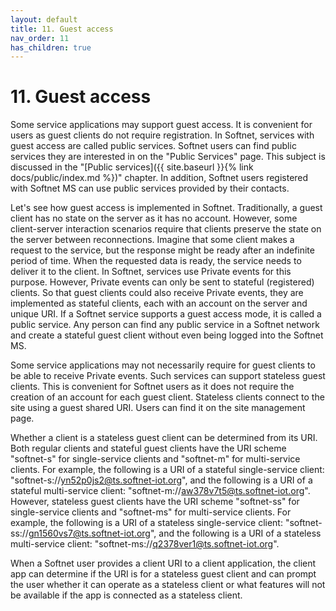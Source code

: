 ```yaml
---
layout: default
title: 11. Guest access
nav_order: 11
has_children: true
---
```


# 11. Guest access

Some service applications may support guest access. It is convenient for users as guest clients do not require registration. In Softnet, services with guest access are called public services. Softnet users can find public services they are interested in on the "Public Services" page. This subject is discussed in the "[Public services]({{ site.baseurl }}{% link docs/public/index.md %})" chapter. In addition, Softnet users registered with Softnet MS can use public services provided by their contacts.  

Let's see how guest access is implemented in Softnet. Traditionally, a guest client has no state on the server as it has no account. However, some client-server interaction scenarios require that clients preserve the state on the server between reconnections. Imagine that some client makes a request to the service, but the response might be ready after an indefinite period of time. When the requested data is ready, the service needs to deliver it to the client. In Softnet, services use Private events for this purpose. However, Private events can only be sent to stateful (registered) clients. So that guest clients could also receive Private events, they are implemented as stateful clients, each with an account on the server and unique URI. If a Softnet service supports a guest access mode, it is called a public service. Any person can find any public service in a Softnet network and create a stateful guest client without even being logged into the Softnet MS.  

Some service applications may not necessarily require for guest clients to be able to receive Private events. Such services can support stateless guest clients. This is convenient for Softnet users as it does not require the creation of an account for each guest client. Stateless clients connect to the site using a guest shared URI. Users can find it on the site management page.

Whether a client is a stateless guest client can be determined from its URI. Both regular clients and stateful guest clients have the URI scheme "softnet-s" for single-service clients and "softnet-m" for multi-service clients. For example, the following is a URI of a stateful single-service client: "softnet-s://yn52p0js2@ts.softnet-iot.org", and the following is a URI of a stateful multi-service client: "softnet-m://aw378v7t5@ts.softnet-iot.org". However, stateless guest clients have the URI scheme "softnet-ss" for single-service clients and "softnet-ms" for multi-service clients. For example, the following is a URI of a stateless single-service client: "softnet-ss://gn1560vs7@ts.softnet-iot.org", and the following is a URI of a stateless multi-service client: "softnet-ms://q2378ver1@ts.softnet-iot.org".  

When a Softnet user provides a client URI to a client application, the client app can determine if the URI is for a stateless guest client and can prompt the user whether it can operate as a stateless client or what features will not be available if the app is connected as a stateless client.